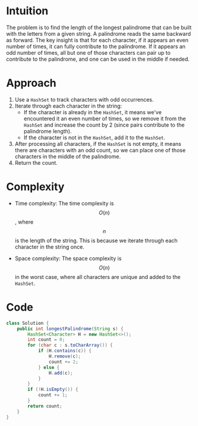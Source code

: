 # Intuition
The problem is to find the length of the longest palindrome that can be built with the letters from a given string. A palindrome reads the same backward as forward. The key insight is that for each character, if it appears an even number of times, it can fully contribute to the palindrome. If it appears an odd number of times, all but one of those characters can pair up to contribute to the palindrome, and one can be used in the middle if needed.

# Approach
1. Use a `HashSet` to track characters with odd occurrences.
2. Iterate through each character in the string:
   - If the character is already in the `HashSet`, it means we've encountered it an even number of times, so we remove it from the `HashSet` and increase the count by 2 (since pairs contribute to the palindrome length).
   - If the character is not in the `HashSet`, add it to the `HashSet`.
3. After processing all characters, if the `HashSet` is not empty, it means there are characters with an odd count, so we can place one of those characters in the middle of the palindrome.
4. Return the count.

# Complexity
- Time complexity:
The time complexity is $$O(n)$$, where $$n$$ is the length of the string. This is because we iterate through each character in the string once.

- Space complexity:
The space complexity is $$O(n)$$ in the worst case, where all characters are unique and added to the `HashSet`.

# Code
```java
class Solution {
    public int longestPalindrome(String s) {
        HashSet<Character> H = new HashSet<>();
        int count = 0;
        for (char c : s.toCharArray()) {
            if (H.contains(c)) {
                H.remove(c);
                count += 2;
            } else {
                H.add(c);
            }
        }
        if (!H.isEmpty()) {
            count += 1;
        }
        return count;
    }
}
